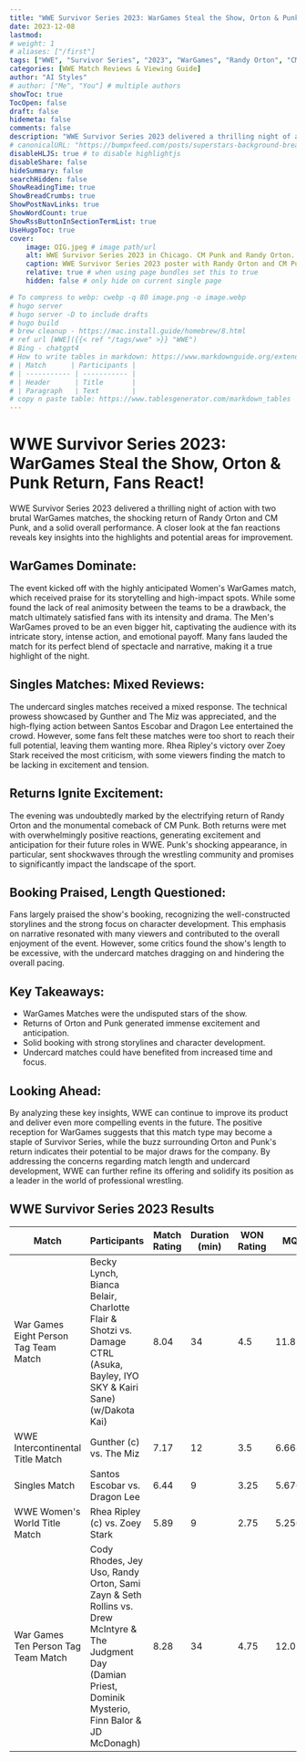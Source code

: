 ```yaml
---
title: "WWE Survivor Series 2023: WarGames Steal the Show, Orton & Punk Return, Fans React!"
date: 2023-12-08
lastmod:
# weight: 1
# aliases: ["/first"]
tags: ["WWE", "Survivor Series", "2023", "WarGames", "Randy Orton", "CM Punk"]
categories: [WWE Match Reviews & Viewing Guide]
author: "AI Styles"
# author: ["Me", "You"] # multiple authors
showToc: true
TocOpen: false
draft: false
hidemeta: false
comments: false
description: "WWE Survivor Series 2023 delivered a thrilling night of action with two brutal WarGames matches, the shocking return of Randy Orton and CM Punk, and a solid overall performance. A closer look at the fan reactions reveals key insights into the highlights and potential areas for improvement."
# canonicalURL: "https://bumpxfeed.com/posts/superstars-background-breakdown-wwe-superstars-who-competed-at-backlash-2023-part-1/"
disableHLJS: true # to disable highlightjs
disableShare: false
hideSummary: false
searchHidden: false
ShowReadingTime: true
ShowBreadCrumbs: true
ShowPostNavLinks: true
ShowWordCount: true
ShowRssButtonInSectionTermList: true
UseHugoToc: true
cover:
    image: OIG.jpeg # image path/url
    alt: WWE Survivor Series 2023 in Chicago. CM Punk and Randy Orton. # alt text
    caption: WWE Survivor Series 2023 poster with Randy Orton and CM Punk by DALL-E # display caption under cover
    relative: true # when using page bundles set this to true
    hidden: false # only hide on current single page

# To compress to webp: cwebp -q 80 image.png -o image.webp
# hugo server
# hugo server -D to include drafts
# hugo build
# brew cleanup - https://mac.install.guide/homebrew/8.html
# ref url [WWE]({{< ref "/tags/wwe" >}} "WWE")
# Bing - chatgpt4
# How to write tables in markdown: https://www.markdownguide.org/extended-syntax/#tables
# | Match      | Participants |
# | ----------- | ----------- |
# | Header      | Title       |
# | Paragraph   | Text        |
# copy n paste table: https://www.tablesgenerator.com/markdown_tables
---
```


# WWE Survivor Series 2023: WarGames Steal the Show, Orton & Punk Return, Fans React!
WWE Survivor Series 2023 delivered a thrilling night of action with two brutal WarGames matches, the shocking return of Randy Orton and CM Punk, and a solid overall performance. A closer look at the fan reactions reveals key insights into the highlights and potential areas for improvement.

## WarGames Dominate:

The event kicked off with the highly anticipated Women's WarGames match, which received praise for its storytelling and high-impact spots. While some found the lack of real animosity between the teams to be a drawback, the match ultimately satisfied fans with its intensity and drama. The Men's WarGames proved to be an even bigger hit, captivating the audience with its intricate story, intense action, and emotional payoff. Many fans lauded the match for its perfect blend of spectacle and narrative, making it a true highlight of the night.

## Singles Matches: Mixed Reviews:

The undercard singles matches received a mixed response. The technical prowess showcased by Gunther and The Miz was appreciated, and the high-flying action between Santos Escobar and Dragon Lee entertained the crowd. However, some fans felt these matches were too short to reach their full potential, leaving them wanting more. Rhea Ripley's victory over Zoey Stark received the most criticism, with some viewers finding the match to be lacking in excitement and tension.

## Returns Ignite Excitement:

The evening was undoubtedly marked by the electrifying return of Randy Orton and the monumental comeback of CM Punk. Both returns were met with overwhelmingly positive reactions, generating excitement and anticipation for their future roles in WWE. Punk's shocking appearance, in particular, sent shockwaves through the wrestling community and promises to significantly impact the landscape of the sport.

## Booking Praised, Length Questioned:

Fans largely praised the show's booking, recognizing the well-constructed storylines and the strong focus on character development. This emphasis on narrative resonated with many viewers and contributed to the overall enjoyment of the event. However, some critics found the show's length to be excessive, with the undercard matches dragging on and hindering the overall pacing.

## Key Takeaways:

* WarGames Matches were the undisputed stars of the show.
* Returns of Orton and Punk generated immense excitement and anticipation.
* Solid booking with strong storylines and character development.
* Undercard matches could have benefited from increased time and focus.

## Looking Ahead:

By analyzing these key insights, WWE can continue to improve its product and deliver even more compelling events in the future. The positive reception for WarGames suggests that this match type may become a staple of Survivor Series, while the buzz surrounding Orton and Punk's return indicates their potential to be major draws for the company. By addressing the concerns regarding match length and undercard development, WWE can further refine its offering and solidify its position as a leader in the world of professional wrestling.

## WWE Survivor Series 2023 Results

| Match                              | Participants                                                                                                                                                 | Match Rating | Duration (min) | WON Rating | MQI    |   |   |
|------------------------------------|--------------------------------------------------------------------------------------------------------------------------------------------------------------|--------------|----------------|------------|--------|---|---|
| War Games Eight Person Tag Team Match | Becky Lynch, Bianca Belair, Charlotte Flair & Shotzi vs. Damage CTRL (Asuka, Bayley, IYO SKY & Kairi Sane) (w/Dakota Kai)                                    |         8.04 |             34 |        4.5 | 11.816 |   |   |
| WWE Intercontinental Title Match   | Gunther (c) vs. The Miz                                                                                                                                      |         7.17 |             12 |        3.5 |  6.668 |   |   |
| Singles Match                      | Santos Escobar vs. Dragon Lee                                                                                                                                |         6.44 |              9 |       3.25 |  5.676 |   |   |
| WWE Women's World Title Match      | Rhea Ripley (c) vs. Zoey Stark                                                                                                                               |         5.89 |              9 |       2.75 |  5.256 |   |   |
| War Games Ten Person Tag Team Match   | Cody Rhodes, Jey Uso, Randy Orton, Sami Zayn & Seth Rollins vs. Drew McIntyre & The Judgment Day (Damian Priest, Dominik Mysterio, Finn Balor & JD McDonagh) |         8.28 |             34 |       4.75 | 12.012 |   |   |